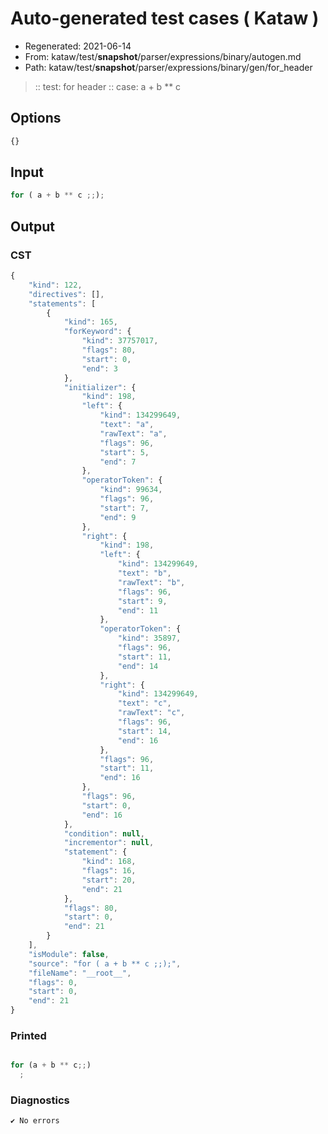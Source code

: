 # Auto-generated test cases ( Kataw )
- Regenerated: 2021-06-14
- From: kataw/test/__snapshot__/parser/expressions/binary/autogen.md
- Path: kataw/test/__snapshot__/parser/expressions/binary/gen/for_header
> :: test: for header
> :: case: a + b ** c
## Options

`````js
{}
`````
## Input

`````js
for ( a + b ** c ;;);
`````
## Output

### CST

```javascript
{
    "kind": 122,
    "directives": [],
    "statements": [
        {
            "kind": 165,
            "forKeyword": {
                "kind": 37757017,
                "flags": 80,
                "start": 0,
                "end": 3
            },
            "initializer": {
                "kind": 198,
                "left": {
                    "kind": 134299649,
                    "text": "a",
                    "rawText": "a",
                    "flags": 96,
                    "start": 5,
                    "end": 7
                },
                "operatorToken": {
                    "kind": 99634,
                    "flags": 96,
                    "start": 7,
                    "end": 9
                },
                "right": {
                    "kind": 198,
                    "left": {
                        "kind": 134299649,
                        "text": "b",
                        "rawText": "b",
                        "flags": 96,
                        "start": 9,
                        "end": 11
                    },
                    "operatorToken": {
                        "kind": 35897,
                        "flags": 96,
                        "start": 11,
                        "end": 14
                    },
                    "right": {
                        "kind": 134299649,
                        "text": "c",
                        "rawText": "c",
                        "flags": 96,
                        "start": 14,
                        "end": 16
                    },
                    "flags": 96,
                    "start": 11,
                    "end": 16
                },
                "flags": 96,
                "start": 0,
                "end": 16
            },
            "condition": null,
            "incrementor": null,
            "statement": {
                "kind": 168,
                "flags": 16,
                "start": 20,
                "end": 21
            },
            "flags": 80,
            "start": 0,
            "end": 21
        }
    ],
    "isModule": false,
    "source": "for ( a + b ** c ;;);",
    "fileName": "__root__",
    "flags": 0,
    "start": 0,
    "end": 21
}
```

### Printed

```javascript

for (a + b ** c;;)
  ;

```

### Diagnostics

```javascript
✔ No errors
```

